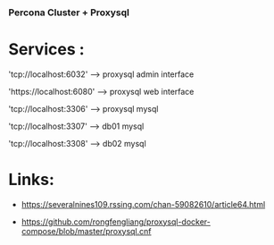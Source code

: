### Percona Cluster + Proxysql ###

# Services :

'tcp://localhost:6032' --> proxysql admin interface

'https://localhost:6080' --> proxysql web interface

'tcp://localhost:3306' --> proxysql mysql 


'tcp://localhost:3307' --> db01 mysql 

'tcp://localhost:3308' --> db02 mysql 


# Links:
- https://severalnines109.rssing.com/chan-59082610/article64.html

- https://github.com/rongfengliang/proxysql-docker-compose/blob/master/proxysql.cnf


